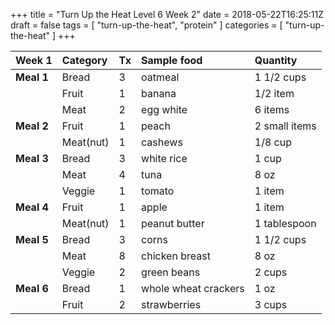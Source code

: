 +++
title = "Turn Up the Heat Level 6 Week 2"
date = 2018-05-22T16:25:11Z
draft = false
tags = [ "turn-up-the-heat", "protein" ]
categories = [ "turn-up-the-heat" ]
+++

|Week 1|Category|Tx|Sample food|Quantity|
| :------- | :------ | :------ | :----------- | :------- |
|**Meal 1**|Bread|3|oatmeal|1 1/2 cups|
|          |Fruit|1|banana|1/2 item|
|          |Meat|2|egg white|6 items|
|**Meal 2**|Fruit|1|peach|2 small items|
|          |Meat(nut)|1|cashews|1/8 cup|
|**Meal 3**|Bread|3|white rice|1 cup|
|          |Meat|4|tuna|8 oz|
|          |Veggie|1|tomato|1 item|
|**Meal 4**|Fruit|1|apple|1 item|
|          |Meat(nut)|1|peanut butter|1 tablespoon|
|**Meal 5**|Bread|3|corns|1 1/2 cups|
|          |Meat|8|chicken breast|8 oz|
|          |Veggie|2|green beans|2 cups|
|**Meal 6**|Bread|1|whole wheat crackers|1 oz|
|          |Fruit|2|strawberries|3 cups|